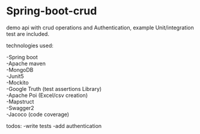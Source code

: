# Spring-boot-crud
demo api with crud operations and Authentication,
example Unit/integration test are included.

technologies used:

-Spring boot<br>
-Apache maven<br>
-MongoDB<br>
-Junit5<br>
-Mockito<br>
-Google Truth (test assertions Library) <br>
-Apache Poi (Excel/csv creation) <br>
-Mapstruct<br>
-Swagger2<br>
-Jacoco (code coverage)<br>

todos:
-write tests
-add authentication
